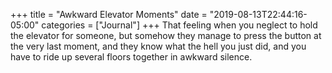 +++
title = "Awkward Elevator Moments"
date = "2019-08-13T22:44:16-05:00"
categories = ["Journal"]
+++
That feeling when you neglect to hold the elevator for someone, but somehow they manage to press the button at the very last moment, and they know what the hell you just did, and you have to ride up several floors together in awkward silence.

